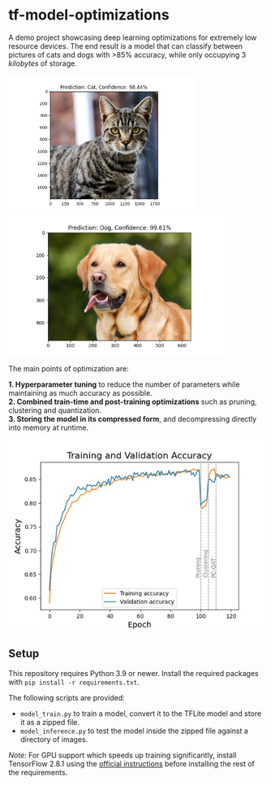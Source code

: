 # tf-model-optimizations

A demo project showcasing deep learning optimizations for extremely low resource devices. The end result is a model that can classify between pictures of cats and dogs with >85% accuracy, while only occupying 3 *kilobytes* of storage.

<p float="left">
  <img src="assets/examples/cat_1.png" height="275" />
  <img src="assets/examples/dog_1.png" height="275" />
</p>

The main points of optimization are:

**1. Hyperparameter tuning** to reduce the number of parameters while maintaining as much accuracy as possible.  
**2. Combined train-time and post-training optimizations** such as pruning, clustering and quantization.  
**3. Storing the model in its compressed form**, and decompressing directly into memory at runtime.

<img src="assets/plots/plot_accuracy.jpg">

## Setup

This repository requires Python 3.9 or newer. Install the required packages with `pip install -r requirements.txt`.

The following scripts are provided:

- `model_train.py` to train a model, convert it to the TFLite model and store it as a zipped file.  
- `model_inference.py` to test the model inside the zipped file against a directory of images.

*Note:* For GPU support which speeds up training significantly, install TensorFlow 2.8.1 using the [official instructions](https://www.tensorflow.org/install/pip) before installing the rest of the requirements.
